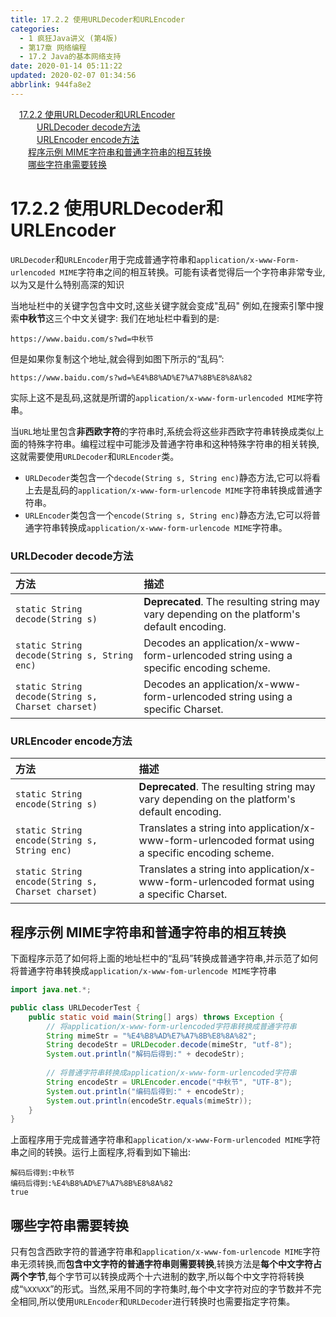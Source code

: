 ```yaml
---
title: 17.2.2 使用URLDecoder和URLEncoder
categories: 
  - 1 疯狂Java讲义 (第4版)
  - 第17章 网络编程
  - 17.2 Java的基本网络支持
date: 2020-01-14 05:11:22
updated: 2020-02-07 01:34:56
abbrlink: 944fa8e2
---
```

<div id='my_toc'><a href="/JavaReadingNotes/944fa8e2/#17-2-2-使用URLDecoder和URLEncoder" class="header_1">17.2.2 使用URLDecoder和URLEncoder</a>&nbsp;<br><a href="/JavaReadingNotes/944fa8e2/#URLDecoder-decode方法" class="header_3">URLDecoder decode方法</a>&nbsp;<br><a href="/JavaReadingNotes/944fa8e2/#URLEncoder-encode方法" class="header_3">URLEncoder encode方法</a>&nbsp;<br><a href="/JavaReadingNotes/944fa8e2/#程序示例-MIME字符串和普通字符串的相互转换" class="header_2">程序示例 MIME字符串和普通字符串的相互转换</a>&nbsp;<br><a href="/JavaReadingNotes/944fa8e2/#哪些字符串需要转换" class="header_2">哪些字符串需要转换</a>&nbsp;<br></div>
<style>.header_1{margin-left: 1em;}.header_2{margin-left: 2em;}.header_3{margin-left: 3em;}.header_4{margin-left: 4em;}.header_5{margin-left: 5em;}.header_6{margin-left: 6em;}</style>
<!--more-->
<script>if (navigator.platform.search('arm')==-1){document.getElementById('my_toc').style.display = 'none';}var e,p = document.getElementsByTagName('p');while (p.length>0) {e = p[0];e.parentElement.removeChild(e);}</script>

<!--end-->
# 17.2.2 使用URLDecoder和URLEncoder
`URLDecoder`和`URLEncoder`用于完成普通字符串和`application/x-www-Form-urlencoded MIME`字符串之间的相互转换。可能有读者觉得后一个字符串非常专业,以为又是什么特别高深的知识

当地址栏中的关键字包含中文时,这些关键字就会变成"乱码"
例如,在搜索引擎中搜索**中秋节**这三个中文关键字:
我们在地址栏中看到的是:
```
https://www.baidu.com/s?wd=中秋节
```
但是如果你复制这个地址,就会得到如图下所示的“乱码”:
```
https://www.baidu.com/s?wd=%E4%B8%AD%E7%A7%8B%E8%8A%82
```
实际上这不是乱码,这就是所谓的`application/x-www-form-urlencoded MIME`字符串。

当`URL`地址里包含**非西欧字符**的字符串时,系统会将这些非西欧字符串转换成类似上面的特殊字符串。编程过程中可能涉及普通字符串和这种特殊字符串的相关转换,这就需要使用`URLDecoder`和`URLEncoder`类。

- `URLDecoder`类包含一个`decode(String s, String enc)`静态方法,它可以将看上去是乱码的`application/x-www-form-urlencode MIME`字符串转换成普通字符串。
- `URLEncoder`类包含一个`encode(String s, String enc)`静态方法,它可以将普通字符串转换成`application/x-www-form-urlencode MIME`字符串。

### URLDecoder decode方法

|方法|描述|
|:--|:--|
|`static String decode(String s)`|**Deprecated**. The resulting string may vary depending on the platform's default encoding.|
|`static String decode(String s, String enc)`|Decodes an application/x-www-form-urlencoded string using a specific encoding scheme.|
|`static String decode(String s, Charset charset)`|Decodes an application/x-www-form-urlencoded string using a specific Charset.|

### URLEncoder encode方法

|方法|描述|
|:--|:--|
|`static String encode(String s)`|**Deprecated**. The resulting string may vary depending on the platform's default encoding.|
|`static String encode(String s, String enc)`|Translates a string into application/x-www-form-urlencoded format using a specific encoding scheme.|
|`static String encode(String s, Charset charset)`|Translates a string into application/x-www-form-urlencoded format using a specific Charset.|

## 程序示例 MIME字符串和普通字符串的相互转换
下面程序示范了如何将上面的地址栏中的“乱码”转换成普通字符串,并示范了如何将普通字符串转换成`application/x-www-fom-urlencode MIME`字符串
```java
import java.net.*;

public class URLDecoderTest {
    public static void main(String[] args) throws Exception {
        // 将application/x-www-form-urlencoded字符串转换成普通字符串
        String mimeStr = "%E4%B8%AD%E7%A7%8B%E8%8A%82";
        String decodeStr = URLDecoder.decode(mimeStr, "utf-8");
        System.out.println("解码后得到:" + decodeStr);
        
        // 将普通字符串转换成application/x-www-form-urlencoded字符串
        String encodeStr = URLEncoder.encode("中秋节", "UTF-8");
        System.out.println("编码后得到:" + encodeStr);
        System.out.println(encodeStr.equals(mimeStr));
    }
}
```
上面程序用于完成普通字符串和`application/x-www-Form-urlencoded MIME`字符串之间的转换。运行上面程序,将看到如下输出:
```
解码后得到:中秋节
编码后得到:%E4%B8%AD%E7%A7%8B%E8%8A%82
true
```
## 哪些字符串需要转换
只有包含西欧字符的普通字符串和`application/x-www-fom-urlencode MIME`字符串无须转换,而**包含中文字符的普通字符串则需要转换**,转换方法是**每个中文字符占两个字节**,每个字节可以转换成两个十六进制的数字,所以每个中文字符将转换成“`%XX%XX`”的形式。当然,采用不同的字符集时,毎个中文字符对应的字节数并不完全相同,所以使用`URLEncoder`和`URLDecoder`进行转换时也需要指定字符集。
